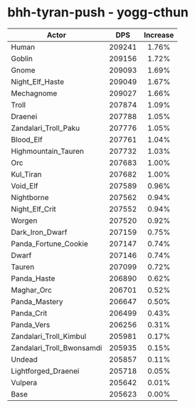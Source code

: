 # bhh-tyran-push - yogg-cthun
| Actor | DPS | Increase |
|---|:---:|:---:|
|Human|209241|1.76%|
|Goblin|209156|1.72%|
|Gnome|209093|1.69%|
|Night_Elf_Haste|209049|1.67%|
|Mechagnome|209027|1.66%|
|Troll|207874|1.09%|
|Draenei|207788|1.05%|
|Zandalari_Troll_Paku|207776|1.05%|
|Blood_Elf|207761|1.04%|
|Highmountain_Tauren|207732|1.03%|
|Orc|207683|1.00%|
|Kul_Tiran|207682|1.00%|
|Void_Elf|207589|0.96%|
|Nightborne|207562|0.94%|
|Night_Elf_Crit|207552|0.94%|
|Worgen|207520|0.92%|
|Dark_Iron_Dwarf|207159|0.75%|
|Panda_Fortune_Cookie|207147|0.74%|
|Dwarf|207146|0.74%|
|Tauren|207099|0.72%|
|Panda_Haste|206890|0.62%|
|Maghar_Orc|206701|0.52%|
|Panda_Mastery|206647|0.50%|
|Panda_Crit|206499|0.43%|
|Panda_Vers|206256|0.31%|
|Zandalari_Troll_Kimbul|205981|0.17%|
|Zandalari_Troll_Bwonsamdi|205935|0.15%|
|Undead|205857|0.11%|
|Lightforged_Draenei|205718|0.05%|
|Vulpera|205642|0.01%|
|Base|205623|0.00%|
